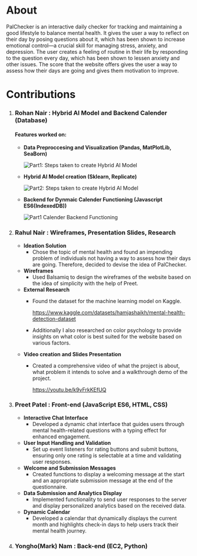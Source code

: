 # About 
PalChecker is an interactive daily checker for tracking and maintaining a good lifestyle to balance mental health. It gives the user a way to reflect on their day by posing questions about it, which has been shown to increase emotional control—a crucial skill for managing stress, anxiety, and depression. The user creates a feeling of routine in their life by responding to the question every day, which has been shown to lessen anxiety and other issues. The score that the website offers gives the user a way to assess how their days are going and gives them motivation to improve. 


# Contributions
  
  1) ### Rohan Nair  :  Hybrid AI Model and Backend Calender (Database)

     #### Features worked on:
      - **Data Preproccesing and Visualization (Pandas, MatPlotLib, SeaBorn)**

        ![Part1: Steps taken to create Hybrid AI  Model](MLModel/Untitled.png?raw=true "Part1: Steps taken to create Hybrid AI  Model")

      - **Hybrid AI Model creation (Sklearn, Replicate)**

        ![Part2: Steps taken to create Hybrid AI  Model](MLModel/ReadMePt2.jpg?raw=true "Part2: Steps taken to create Hybrid AI  Model")

      - **Backend for Dynmaic Calender Functioning (Javascript ES6(IndexedDB))**
    
         ![Part1 Calender Backend Functioning](MLModel/ReadmePt3.png?raw=true "Part1 Calender Backend Functioning")
  
  2) ### Rahul Nair  :  Wireframes, Presentation Slides, Research
        - **Ideation Solution**
          - Chose the topic of mental health and found an impending problem of individuals not having a way to assess how their days are going. Therefore, decided to devise the idea of PalChecker.
        - **Wireframes**
          - Used Balsamiq to design the wireframes of the website based on the idea of simplicity with the help of Preet.
        - **External Research**
          - Found the dataset for the machine learning model on Kaggle.
            
            https://www.kaggle.com/datasets/hamjashaikh/mental-health-detection-dataset

          - Additionally I also researched on color psychology to provide insights on what color is best suited for the website based on various factors.
        - **Video creation and Slides Presentation**
          - Created a comprehensive video of what the project is about, what problem it intends to solve and a walkthrough demo of the project.

            https://youtu.be/k9vFrkKEfUQ
            
  4) ### Preet Patel  :  Front-end (JavaScript ES6, HTML, CSS)
        - **Interactive Chat Interface**
          - Developed a dynamic chat interface that guides users through mental health-related questions with a typing effect for enhanced engagement.
        - **User Input Handling and Validation**
          - Set up event listeners for rating buttons and submit buttons, ensuring only one rating is selectable 
            at a time and validating user responses.
        - **Welcome and Submission Messages**
          - Created functions to display a welcoming message at the start and an appropriate submission message at the
            end of the questionnaire.
        - **Data Submission and Analytics Display**
          - Implemented functionality to send user responses to the server and display personalized analytics 
            based on the received data.
        - **Dynamic Calendar**
          - Developed a calendar that dynamically displays the current month and highlights check-in days to help users track 
            their mental health journey.
  5) ### Yongho(Mark) Nam : Back-end (EC2, Python)
